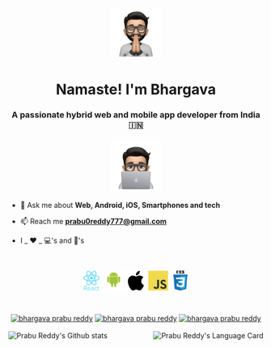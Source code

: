 <h1 align="center">
<img src='https://raw.githubusercontent.com/aravi365/aravi365/master/imgs/img_1.png' alt="Bhargava Prabu Reddy, Django, React, React Native developer who loves tech and gadgets" height="100" width="100"/>
</h1>
<h1 align="center"> Namaste! I'm Bhargava</h1>
<h3 align="center">A passionate hybrid web and mobile app developer from India 🇮🇳</h3>
<h3 align="center">
<img align="center" src='https://raw.githubusercontent.com/aravi365/aravi365/master/imgs/img_2.png' alt="Bhargava Prabu Reddy, Django, React, React Native developer who loves tech and gadgets" height="100" width="100"/>
 </h3>

<!--
- 🔭 I’m currently working at  [Altermate](https://altermate.in/)



- 👨‍💻 Portfolio is available at [](https://.github.io)

- 📝 I write articles on [Medium](https://medium.com/@)

-->

- 💬 Ask me about **Web, Android, iOS, Smartphones and tech**

- 📫 Reach me **prabu0reddy777@gmail.com**

-  I  _ ❤️ _ 💻's and 📱's

<br />
<p align="center">
 <img align="center" src="https://github.com/devicons/devicon/blob/master/icons/react/react-original-wordmark.svg" alt="react-native" width="40" height="40"/> 
 <img align="center" src="https://github.com/devicons/devicon/blob/master/icons/android/android-original-wordmark.svg" alt="android" width="40" height="40"/>
 <img align="center" src="https://github.com/devicons/devicon/blob/master/icons/apple/apple-original.svg" alt="ios" width="40" height="40"/>
 <img align="center" src="https://github.com/devicons/devicon/blob/master/icons/javascript/javascript-original.svg" alt="javascript" width="40" height="40"/>
 <img align="center" src="https://github.com/devicons/devicon/blob/master/icons/css3/css3-original-wordmark.svg" alt="css" width="40" height="40"/>
</p>

<br />

<p align="center">
<a href="https://linkedin.com/in/prabureddy" target="blank"><img align="center" src="https://cdn.jsdelivr.net/npm/simple-icons@3.0.1/icons/linkedin.svg" alt="bhargava prabu reddy" height="20" width="20" /></a>
<a href="https://www.facebook.com/bpr1010/" target="blank"><img align="center" src="https://cdn.jsdelivr.net/npm/simple-icons@3.0.1/icons/facebook.svg" alt="bhargava prabu reddy" height="20" width="20" /></a>
<a href="https://www.instagram.com/iam_crazzie/" target="blank"><img align="center" src="https://cdn.jsdelivr.net/npm/simple-icons@3.0.1/icons/instagram.svg" alt="bhargava prabu reddy" height="20" width="20" /></a>
<br />
<br />
<img align="left" alt="Prabu Reddy's Github stats" src="https://github-readme-stats.vercel.app/api?username=prabureddy&count_private=true&show_icons=true" />
<img align="right" alt="Prabu Reddy's Language Card" src="https://github-readme-stats.vercel.app/api/top-langs/?username=prabureddy&layout=compact" />
<br />
<br />
